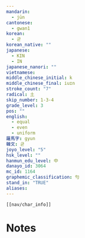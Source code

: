 ```yaml
---
mandarin:
  - jūn
cantonese:
  - gwan1
korean:
  - 균
korean_native: ""
japanese:
  - KIN
  - IN
japanese_nanori: ""
vietnamese:
middle_chinese_initial: k
middle_chinese_final: iuɪn
stroke_count: "7"
radical: 土
skip_number: 1-3-4
grade_level: 3
pos: ""
english:
  - equal
  - even
  - uniform
羅馬字: gyun
韓文: 균
joyo_level: "5"
hsk_level: ""
hanmun_edu_level: 中
danayo_id: 3064
mc_id: 1164
graphemic_classification: 勻
stand_in: "TRUE"
aliases:
---
```

```meta-bind-embed
[[nav/char_info]]
```

# Notes
